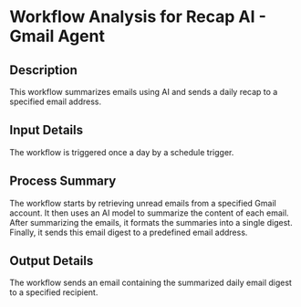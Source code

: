 # Workflow Analysis for Recap AI - Gmail Agent

## Description
This workflow summarizes emails using AI and sends a daily recap to a specified email address.

## Input Details
The workflow is triggered once a day by a schedule trigger.

## Process Summary
The workflow starts by retrieving unread emails from a specified Gmail account. It then uses an AI model to summarize the content of each email. After summarizing the emails, it formats the summaries into a single digest. Finally, it sends this email digest to a predefined email address.

## Output Details
The workflow sends an email containing the summarized daily email digest to a specified recipient.
